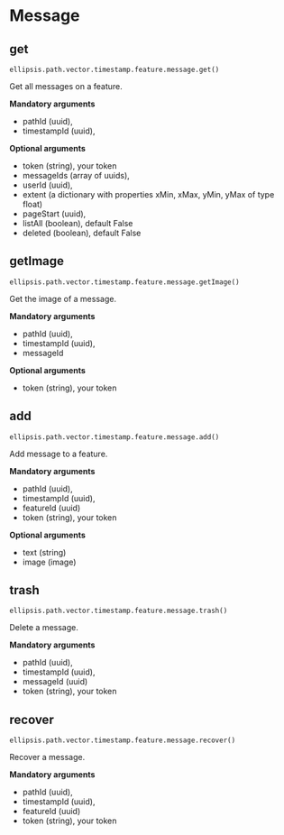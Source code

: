 # Message

## get

    ellipsis.path.vector.timestamp.feature.message.get()

Get all messages on a feature.

**Mandatory arguments**

- pathId (uuid),
- timestampId (uuid),

**Optional arguments**

- token (string), your token
- messageIds (array of uuids),
- userId (uuid),
- extent (a dictionary with properties xMin, xMax, yMin, yMax of type float)
- pageStart (uuid),
- listAll (boolean), default False
- deleted (boolean), default False

## getImage

    ellipsis.path.vector.timestamp.feature.message.getImage()

Get the image of a message.

**Mandatory arguments**

- pathId (uuid),
- timestampId (uuid),
- messageId

**Optional arguments**

- token (string), your token

## add

    ellipsis.path.vector.timestamp.feature.message.add()

Add message to a feature.

**Mandatory arguments**

- pathId (uuid),
- timestampId (uuid),
- featureId (uuid)
- token (string), your token

**Optional arguments**

- text (string)
- image (image)

## trash

    ellipsis.path.vector.timestamp.feature.message.trash()

Delete a message.

**Mandatory arguments**

- pathId (uuid),
- timestampId (uuid),
- messageId (uuid)
- token (string), your token

## recover

    ellipsis.path.vector.timestamp.feature.message.recover()

Recover a message.

**Mandatory arguments**

- pathId (uuid),
- timestampId (uuid),
- featureId (uuid)
- token (string), your token
